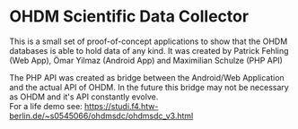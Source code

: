 # OHDM Scientific Data Collector

This is a small set of proof-of-concept applications to show that the OHDM databases is able to hold data of any kind.
It was created by Patrick Fehling (Web App), Ömar Yilmaz (Android App) and Maximilian Schulze (PHP API)  
  
The PHP API was created as bridge between the Android/Web Application and the actual API of OHDM. In the future this bridge may not be necessary as OHDM and it's API constantly evolve.  
For a life demo see: https://studi.f4.htw-berlin.de/~s0545066/ohdmsdc/ohdmsdc_v3.html
